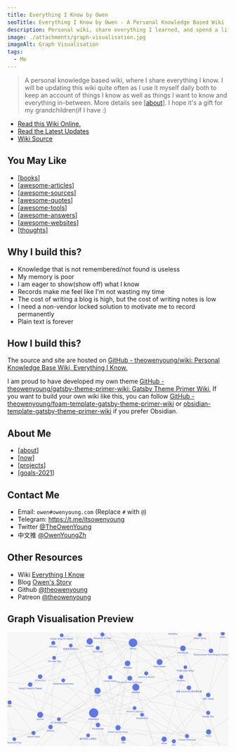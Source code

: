 ```yaml
---
title: Everything I Know by Owen
seoTitle: Everything I Know by Owen - A Personal Knowledge Based Wiki
description: Personal wiki, share everything I learned, and spend a lifetime updating it. I hope it'll be a good gift for my grandchildren.
image: ./attachments/graph-visualisation.jpg
imageAlt: Graph Visualisation
tags:
  - Me
---
```


> A personal knowledge based wiki, where I share everything I know. I will be updating this wiki quite often as I use it myself daily both to keep an account of things I know as well as things I want to know and everything in-between. More details see [[about]]. I hope it's a gift for my grandchildren(if I have :)

- [Read this Wiki Online.](https://wiki.owenyoung.com/)
- [Read the Latest Updates](https://wiki.owenyoung.com/latest/)
- [Wiki Source](https://github.com/theowenyoung/wiki)

## You May Like

- [[books]]
- [[awesome-articles]]
- [[awesome-sources]]
- [[awesome-quotes]]
- [[awesome-tools]]
- [[awesome-answers]]
- [[awesome-websites]]
- [[thoughts]]

## Why I build this?

- Knowledge that is not remembered/not found is useless
- My memory is poor
- I am eager to show(show off) what I know
- Records make me feel like I'm not wasting my time
- The cost of writing a blog is high, but the cost of writing notes is low
- I need a non-vendor locked solution to motivate me to record permanently
- Plain text is forever

## How I build this?

The source and site are hosted on [GitHub - theowenyoung/wiki: Personal Knowledge Base Wiki, Everything I Know.](https://github.com/theowenyoung/wiki)

I am proud to have developed my own theme [GitHub - theowenyoung/gatsby-theme-primer-wiki: Gatsby Theme Primer Wiki](https://github.com/theowenyoung/gatsby-theme-primer-wiki), If you want to build your own wiki like this, you can follow [GitHub - theowenyoung/foam-template-gatsby-theme-primer-wiki](https://github.com/theowenyoung/foam-template-gatsby-theme-primer-wiki) or [obsidian-template-gatsby-theme-primer-wiki](https://github.com/theowenyoung/obsidian-template-gatsby-theme-primer-wiki) if you prefer Obsidian.

## About Me

- [[about]]
- [[now]]
- [[projects]]
- [[goals-2021]]

## Contact Me

- Email: `owen#owenyoung.com` (Replace `#` with `@`)
- Telegram: <https://t.me/itsowenyoung>
- Twitter [@TheOwenYoung](https://twitter.com/TheOwenYoung)
- 中文推 [@OwenYoungZh](https://twitter.com/OwenYoungZh)

## Other Resources

- Wiki [Everything I Know](https://wiki.owenyoung.com/)
- Blog [Owen's Story](https://blog.owenyoung.com)
- Github [@theowenyoung](https://github.com/theowenyoung)
- Patreon [@theowenyoung](https://www.patreon.com/theowenyoung)

## Graph Visualisation Preview

![Graph Visualisation](./attachments/graph-visualisation.jpg)

[//begin]: # "Autogenerated link references for markdown compatibility"
[about]: about.md "About Me and the Wiki"
[books]: books.md "读书笔记"
[awesome-articles]: awesome-articles.md "值得一看的文章列表"
[awesome-sources]: awesome-sources.md "探索互联网上高质量的内容"
[awesome-quotes]: awesome-quotes.md "收集发人深省的话"
[awesome-tools]: awesome-tools.md "最好用的工具集合"
[awesome-answers]: awesome-answers.md "有意思的问题收集"
[awesome-websites]: awesome-websites.md "收集一些有意思的网站"
[thoughts]: thoughts.md "所思所想"
[now]: now.md "What I’m doing now?"
[projects]: projects.md "Projects"
[goals-2021]: goals-2021.md "2021 Goals"
[//end]: # "Autogenerated link references"
